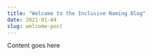 ```yaml
---
title: "Welcome to the Inclusive Naming Blog"
date: 2021-01-04
slug: welcome-post
---
```


Content goes here
